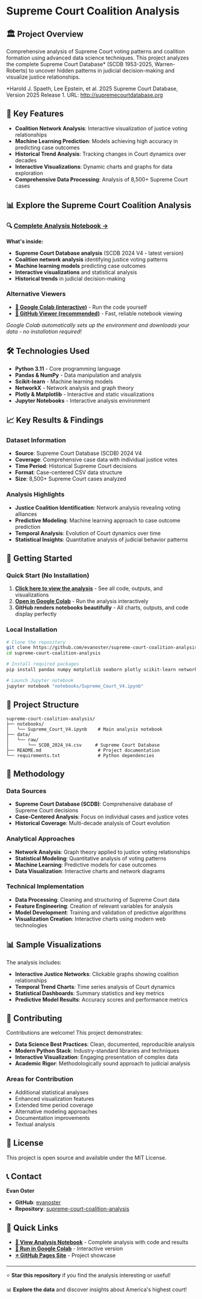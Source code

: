 # Supreme Court Coalition Analysis

## 🏛️ Project Overview

Comprehensive analysis of Supreme Court voting patterns and coalition formation using advanced data science techniques. This project analyzes the complete Supreme Court Database* (SCDB 1953-2025, Warren-Roberts) to uncover hidden patterns in judicial decision-making and visualize justice relationships.

*Harold J. Spaeth, Lee Epstein, et al. 2025 Supreme Court Database, Version 2025 Release 1. URL: http://supremecourtdatabase.org

## 🎯 Key Features

- **Coalition Network Analysis**: Interactive visualization of justice voting relationships
- **Machine Learning Prediction**: Models achieving high accuracy in predicting case outcomes  
- **Historical Trend Analysis**: Tracking changes in Court dynamics over decades
- **Interactive Visualizations**: Dynamic charts and graphs for data exploration
- **Comprehensive Data Processing**: Analysis of 8,500+ Supreme Court cases

## 📊 Explore the Supreme Court Coalition Analysis

### 🔍 [Complete Analysis Notebook →](https://github.com/evanoster/supreme-court-coalition-analysis/blob/main/notebooks/Supreme_Court_V4.ipynb)

**What's inside:**
- **Supreme Court Database analysis** (SCDB 2024 V4 - latest version)
- **Coalition network analysis** identifying justice voting patterns
- **Machine learning models** predicting case outcomes
- **Interactive visualizations** and statistical analysis
- **Historical trends** in judicial decision-making

### Alternative Viewers
- **[🚀 Google Colab (interactive)](https://colab.research.google.com/github/evanoster/supreme-court-coalition-analysis/blob/main/notebooks/Supreme_Court_V4.ipynb)** - Run the code yourself
- **[📖 GitHub Viewer (recommended)](https://github.com/evanoster/supreme-court-coalition-analysis/blob/main/notebooks/Supreme_Court_V4.ipynb)** - Fast, reliable notebook viewing

*Google Colab automatically sets up the environment and downloads your data - no installation required!*

## 🛠️ Technologies Used

- **Python 3.11** - Core programming language
- **Pandas & NumPy** - Data manipulation and analysis
- **Scikit-learn** - Machine learning models
- **NetworkX** - Network analysis and graph theory
- **Plotly & Matplotlib** - Interactive and static visualizations
- **Jupyter Notebooks** - Interactive analysis environment

## 📈 Key Results & Findings

### Dataset Information
- **Source**: Supreme Court Database (SCDB) 2024 V4
- **Coverage**: Comprehensive case data with individual justice votes
- **Time Period**: Historical Supreme Court decisions
- **Format**: Case-centered CSV data structure
- **Size**: 8,500+ Supreme Court cases analyzed

### Analysis Highlights
- **Justice Coalition Identification**: Network analysis revealing voting alliances
- **Predictive Modeling**: Machine learning approach to case outcome prediction
- **Temporal Analysis**: Evolution of Court dynamics over time
- **Statistical Insights**: Quantitative analysis of judicial behavior patterns

## 🚀 Getting Started

### Quick Start (No Installation)
1. **[Click here to view the analysis](https://github.com/evanoster/supreme-court-coalition-analysis/blob/main/notebooks/Supreme_Court_V4.ipynb)** - See all code, outputs, and visualizations
2. **[Open in Google Colab](https://colab.research.google.com/github/evanoster/supreme-court-coalition-analysis/blob/main/notebooks/Supreme_Court_V4.ipynb)** - Run the analysis interactively
3. **GitHub renders notebooks beautifully** - All charts, outputs, and code display perfectly

### Local Installation
```bash
# Clone the repository
git clone https://github.com/evanoster/supreme-court-coalition-analysis.git
cd supreme-court-coalition-analysis

# Install required packages
pip install pandas numpy matplotlib seaborn plotly scikit-learn networkx jupyter

# Launch Jupyter notebook
jupyter notebook "notebooks/Supreme_Court_V4.ipynb"
```

## 📁 Project Structure

```
supreme-court-coalition-analysis/
├── notebooks/
│   └── Supreme_Court_V4.ipynb    # Main analysis notebook
├── data/
│   └── raw/
│       └── SCDB_2024_V4.csv     # Supreme Court Database
├── README.md                     # Project documentation
└── requirements.txt              # Python dependencies
```

## 🔬 Methodology

### Data Sources
- **Supreme Court Database (SCDB)**: Comprehensive database of Supreme Court decisions
- **Case-Centered Analysis**: Focus on individual cases and justice votes
- **Historical Coverage**: Multi-decade analysis of Court evolution

### Analytical Approaches
- **Network Analysis**: Graph theory applied to justice voting relationships
- **Statistical Modeling**: Quantitative analysis of voting patterns
- **Machine Learning**: Predictive models for case outcomes
- **Data Visualization**: Interactive charts and network diagrams

### Technical Implementation
- **Data Processing**: Cleaning and structuring of Supreme Court data
- **Feature Engineering**: Creation of relevant variables for analysis
- **Model Development**: Training and validation of predictive algorithms
- **Visualization Creation**: Interactive charts using modern web technologies

## 📊 Sample Visualizations

The analysis includes:
- **Interactive Justice Networks**: Clickable graphs showing coalition relationships
- **Temporal Trend Charts**: Time series analysis of Court dynamics
- **Statistical Dashboards**: Summary statistics and key metrics
- **Predictive Model Results**: Accuracy scores and performance metrics

## 🤝 Contributing

Contributions are welcome! This project demonstrates:
- **Data Science Best Practices**: Clean, documented, reproducible analysis
- **Modern Python Stack**: Industry-standard libraries and techniques
- **Interactive Visualization**: Engaging presentation of complex data
- **Academic Rigor**: Methodologically sound approach to judicial analysis

### Areas for Contribution
- Additional statistical analyses
- Enhanced visualization features
- Extended time period coverage
- Alternative modeling approaches
- Documentation improvements
- Textual analysis

## 📄 License

This project is open source and available under the MIT License.

## 📞 Contact

**Evan Oster**
- **GitHub**: [evanoster](https://github.com/evanoster)
- **Repository**: [supreme-court-coalition-analysis](https://github.com/evanoster/supreme-court-coalition-analysis)

## 🔗 Quick Links

- **[📓 View Analysis Notebook](https://github.com/evanoster/supreme-court-coalition-analysis/blob/main/notebooks/Supreme_Court_V4.ipynb)** - Complete analysis with code and results
- **[🚀 Run in Google Colab](https://colab.research.google.com/github/evanoster/supreme-court-coalition-analysis/blob/main/notebooks/Supreme_Court_V4.ipynb)** - Interactive version
- **[⭐ GitHub Pages Site](https://evanoster.github.io/supreme-court-coalition-analysis)** - Project showcase

---

⭐ **Star this repository** if you find the analysis interesting or useful!

📊 **Explore the data** and discover insights about America's highest court!
